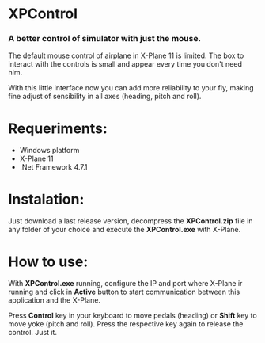 # XPControl

### A better control of simulator with just the mouse.

The default mouse control of airplane in X-Plane 11 is limited. The box to interact with the controls is small and appear every time you don't need him.

With this little interface now you can add more reliability to your fly, making fine adjust of sensibility in all axes (heading, pitch and roll).

# Requeriments:

- Windows platform
- X-Plane 11
- .Net Framework 4.7.1

# Instalation:

Just download a last release version, decompress the **XPControl.zip** file in any folder of your choice and execute the **XPControl.exe** with X-Plane.

# How to use:

With **XPControl.exe** running, configure the IP and port where X-Plane ir running and click in **Active** button to start communication between this application and the X-Plane.

Press **Control** key in your keyboard to move pedals (heading) or **Shift** key to move yoke (pitch and roll). Press the respective key again to release the control. Just it.
